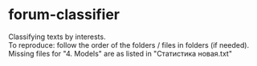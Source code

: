 # forum-classifier
Classifying texts by interests.  
To reproduce: follow the order of the folders / files in folders (if needed).  
Missing files for "4. Models" are as listed in "Статистика новая.txt"  
